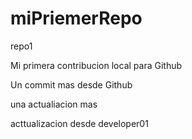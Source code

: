 # miPriemerRepo

repo1 

Mi primera contribucion local para Github

Un commit mas desde Github

una actualiacion mas

acttualizacion desde developer01
